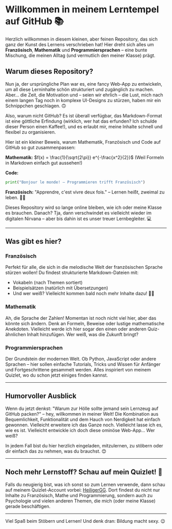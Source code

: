 # Willkommen in meinem Lerntempel auf GitHub 📚

Herzlich willkommen in diesem kleinen, aber feinen Repository, das sich ganz der Kunst des Lernens verschrieben hat! Hier dreht sich alles um **Französisch**, **Mathematik** und **Programmiersprachen** – eine bunte Mischung, die meinen Alltag (und vermutlich den meiner Klasse) prägt. 

## Warum dieses Repository?
Nun ja, der ursprüngliche Plan war es, eine fancy Web-App zu entwickeln, um all diese Lerninhalte schön strukturiert und zugänglich zu machen. Aber... die Zeit, die Motivation und – seien wir ehrlich – die Lust, mich nach einem langen Tag noch in komplexe UI-Designs zu stürzen, haben mir ein Schnippchen geschlagen. 🙃 

Also, warum nicht GitHub? Es ist überall verfügbar, das Markdown-Format ist eine göttliche Erfindung (wirklich, wer hat das erfunden? Ich schulde dieser Person einen Kaffee!), und es erlaubt mir, meine Inhalte schnell und flexibel zu organisieren. 

Hier ist ein kleiner Beweis, warum Mathematik, Französisch und Code auf GitHub so gut zusammenpassen:

**Mathematik:** $f(x) = \frac{1}{\sqrt{2\pi}} e^{-\frac{x^2}{2}}$ (Weil Formeln in Markdown einfach gut aussehen!)

**Code:**
```python
print("Bonjour le monde! – Programmieren trifft Französisch")
```

**Französisch:** "Apprendre, c'est vivre deux fois." – Lernen heißt, zweimal zu leben. 🥖✨

Dieses Repository wird so lange online bleiben, wie ich oder meine Klasse es brauchen. Danach? Tja, dann verschwindet es vielleicht wieder im digitalen Nirvana – aber bis dahin ist es unser treuer Lernbegleiter. 💻

---

## Was gibt es hier?

### **Französisch**
Perfekt für alle, die sich in die melodische Welt der französischen Sprache stürzen wollen! Du findest strukturierte Markdown-Dateien mit:
- Vokabeln (nach Themen sortiert)
- Beispielsätzen (natürlich mit Übersetzungen)
- Und wer weiß? Vielleicht kommen bald noch mehr Inhalte dazu! 🥖✨

### **Mathematik**
Ah, die Sprache der Zahlen! Momentan ist noch nicht viel hier, aber das könnte sich ändern. Denk an Formeln, Beweise oder lustige mathematische Anekdoten. Vielleicht werde ich hier sogar den einen oder anderen Quiz-ähnlichen Inhalt hinzufügen. Wer weiß, was die Zukunft bringt?

### **Programmiersprachen**
Der Grundstein der modernen Welt. Ob Python, JavaScript oder andere Sprachen – hier sollen einfache Tutorials, Tricks und Wissen für Anfänger und Fortgeschrittene gesammelt werden. Alles inspiriert von meinem Quizlet, wo du schon jetzt einiges finden kannst.

---

## Humorvoller Ausblick
Wenn du jetzt denkst: "Warum zur Hölle sollte jemand sein Lernzeug auf GitHub packen?" – hey, willkommen in meiner Welt! Die Kombination aus Bequemlichkeit, Funktionalität und dem Hauch von Nerdigkeit hat einfach gewonnen. Vielleicht erweitere ich das Ganze noch. Vielleicht lasse ich es, wie es ist. Vielleicht entwickle ich doch diese ominöse Web-App... Wer weiß?

In jedem Fall bist du hier herzlich eingeladen, mitzulernen, zu stöbern oder dir einfach das zu nehmen, was du brauchst. 😊

---

## Noch mehr Lernstoff? Schau auf mein Quizlet! 🌟
Falls du neugierig bist, was ich sonst so zum Lernen verwende, dann schau auf meinem Quizlet-Account vorbei: [HeiligerGG](https://quizlet.com/user/HeiligerGG/folders). Dort findest du nicht nur Inhalte zu Französisch, Mathe und Programmierung, sondern auch zu Psychologie und vielen anderen Themen, die mich (oder meine Klasse) gerade beschäftigen.

---

Viel Spaß beim Stöbern und Lernen! Und denk dran: Bildung macht sexy. 😉
